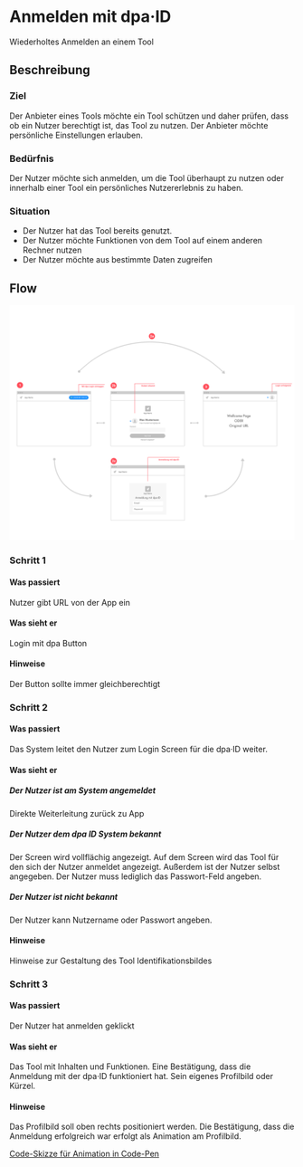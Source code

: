 # Anmelden mit dpa·ID

Wiederholtes Anmelden an einem Tool

## Beschreibung

### Ziel
Der Anbieter eines Tools möchte ein Tool schützen und daher prüfen, dass ob ein Nutzer berechtigt ist, das Tool zu nutzen.
Der Anbieter möchte persönliche Einstellungen erlauben.

### Bedürfnis
Der Nutzer möchte sich anmelden, um die Tool überhaupt zu nutzen oder innerhalb einer Tool ein persönliches Nutzererlebnis zu haben.

### Situation
- Der Nutzer hat das Tool bereits genutzt.
- Der Nutzer möchte Funktionen von dem Tool auf einem anderen Rechner nutzen
- Der Nutzer möchte aus bestimmte Daten zugreifen

## Flow

![](./anmelden/ixd-anmelden-flow.png)

### <Step number="1" /> Schritt 1
#### Was passiert
Nutzer gibt URL von der App ein

#### Was sieht er
Login mit dpa Button

#### Hinweise
Der Button sollte immer gleichberechtigt

### <Step number="2" /> Schritt 2

#### Was passiert
Das System leitet den Nutzer zum Login Screen für die dpa·ID weiter.

#### Was sieht er

##### <Step number="2a" /> Der Nutzer ist am System angemeldet
Direkte Weiterleitung zurück zu App

##### <Step number="2b" /> Der Nutzer dem dpa ID System bekannt
Der Screen wird vollflächig angezeigt. Auf dem Screen wird das Tool für den sich der Nutzer anmeldet angezeigt. Außerdem ist der Nutzer selbst angegeben. Der Nutzer muss lediglich das Passwort-Feld angeben.

##### <Step number="2c" /> Der Nutzer ist nicht bekannt
Der Nutzer kann Nutzername oder Passwort angeben.

#### Hinweise
Hinweise zur Gestaltung des Tool Identifikationsbildes

### <Step number="3" /> Schritt 3

#### Was passiert
Der Nutzer hat anmelden geklickt

#### Was sieht er
Das Tool mit Inhalten und Funktionen. Eine Bestätigung, dass die Anmeldung mit der dpa·ID funktioniert hat. Sein eigenes Profilbild oder Kürzel.

#### Hinweise
Das Profilbild soll oben rechts positioniert werden. Die Bestätigung, dass die Anmeldung erfolgreich war erfolgt als Animation am Profilbild.

[Code-Skizze für Animation in Code-Pen](https://codepen.io/anon/pen/deqGVP)
